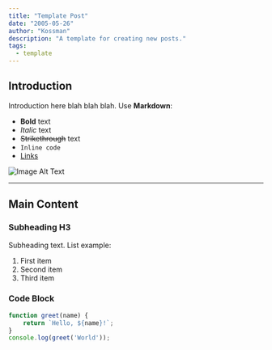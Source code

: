 ```yaml
---
title: "Template Post"
date: "2005-05-26"
author: "Kossman"
description: "A template for creating new posts."
tags:
  - template
---
```


## Introduction

Introduction here blah blah blah. Use **Markdown**:

- **Bold** text
- *Italic* text
- ~~Strikethrough~~ text
- `Inline code`
- [Links](https://example.com)

![Image Alt Text](https://avatars.githubusercontent.com/u/170632168?v=4 "Image Title")

---

## Main Content

### Subheading H3

Subheading text. List example:
1. First item
2. Second item
3. Third item

### Code Block
```js
function greet(name) {
    return `Hello, ${name}!`;
}
console.log(greet('World'));
```
